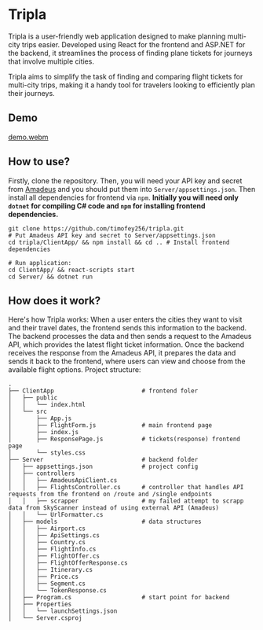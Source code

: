 # Tripla
Tripla is a user-friendly web application designed to make planning multi-city trips easier. Developed using React for the frontend and ASP.NET for the backend, it streamlines the process of finding plane tickets for journeys that involve multiple cities. 

Tripla aims to simplify the task of finding and comparing flight tickets for multi-city trips, making it a handy tool for travelers looking to efficiently plan their journeys.

## Demo
[demo.webm](https://github.com/timofey256/tripla/assets/54218713/8ca4c2c1-a43b-4736-8919-4b35f4f0d25b)

## How to use?
Firstly, clone the repository. Then, you will need your API key and secret from [Amadeus](https://developers.amadeus.com/) and you should put them into `Server/appsettings.json`. Then install all dependencies for frontend via `npm`. **Initially you will need only `dotnet` for compiling C# code and `npm` for installing frontend dependencies.**
```
git clone https://github.com/timofey256/tripla.git
# Put Amadeus API key and secret to Server/appsettings.json
cd tripla/ClientApp/ && npm install && cd .. # Install frontend dependencies

# Run application:
cd ClientApp/ && react-scripts start
cd Server/ && dotnet run
```

## How does it work?
Here's how Tripla works: When a user enters the cities they want to visit and their travel dates, the frontend sends this information to the backend. The backend processes the data and then sends a request to the Amadeus API, which provides the latest flight ticket information. Once the backend receives the response from the Amadeus API, it prepares the data and sends it back to the frontend, where users can view and choose from the available flight options. 
Project structure:
```
.
├── ClientApp                         # frontend foler
│   ├── public
│   │   └── index.html
│   └── src
│       ├── App.js
│       ├── FlightForm.js             # main frontend page
│       ├── index.js
│       ├── ResponsePage.js           # tickets(response) frontend page
│       └── styles.css
├── Server                            # backend folder
│   ├── appsettings.json              # project config
│   ├── controllers
│   │   ├── AmadeusApiClient.cs
│   │   ├── FlightsController.cs      # controller that handles API requests from the frontend on /route and /single endpoints
│   │   ├── scrapper                  # my failed attempt to scrapp data from SkyScanner instead of using external API (Amadeus)
│   │   └── UrlFormatter.cs
│   ├── models                        # data structures
│   │   ├── Airport.cs
│   │   ├── ApiSettings.cs
│   │   ├── Country.cs
│   │   ├── FlightInfo.cs
│   │   ├── FlightOffer.cs
│   │   ├── FlightOfferResponse.cs
│   │   ├── Itinerary.cs
│   │   ├── Price.cs
│   │   ├── Segment.cs
│   │   └── TokenResponse.cs
│   ├── Program.cs                    # start point for backend
│   ├── Properties
│   │   └── launchSettings.json
│   └── Server.csproj
```
